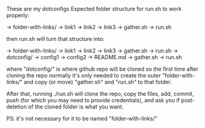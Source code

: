 These are my dotconfigs
Expected folder structure for run.sh to work properly:

-> folder-with-links/
	-> link1
	-> link2
	-> link3
	-> gather.sh
	-> run.sh

then run.sh will turn that structure into:

-> folder-with-links/
	-> link1
	-> link2
	-> link3
	-> gather.sh
	-> run.sh
	-> dotconfig/
		-> config1
		-> config2
		-> README.md
		-> gather.sh
		-> run.sh

where "dotconfig/" is where github repo will be cloned
so the first time after cloning the repo normally
it's only needed to create the outer "folder-with-links/"
and copy (or move) "gather.sh" and "run.sh" to that folder.

After that, running ./run.sh will clone the repo, copy the files,
add, commit, push (for which you may need to provide credentials),
and ask you if post-deletion of the cloned folder is what you want.

PS: it's not necessary for it to be named "folder-with-links/"
